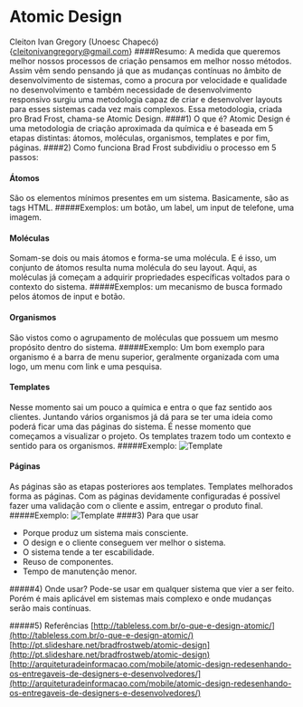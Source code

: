 # Atomic Design
Cleiton Ivan Gregory (Unoesc Chapecó)</br>
{cleitonivangregory@gmail.com}
####Resumo:
A medida que queremos melhor nossos processos de criação pensamos em melhor nosso métodos. 
Assim vêm sendo pensando já que as mudanças contínuas no âmbito de desenvolvimento de sistemas, como a procura por velocidade e qualidade no desenvolvimento e também necessidade de desenvolvimento responsivo surgiu uma metodologia capaz de criar e desenvolver layouts para esses sistemas cada vez mais complexos. Essa metodologia, criada pro Brad Frost, chama-se Atomic Design.
####1) O que é?
Atomic Design é uma metodologia de criação aproximada da química e é baseada em 5 etapas distintas: átomos, moléculas, organismos, templates e por fim, páginas.
####2) Como funciona
Brad Frost subdividiu o processo em 5 passos:
#### Átomos
São os elementos mínimos presentes em um sistema. Basicamente, são as tags HTML.
#####Exemplos:
um botão, um label, um input de telefone, uma imagem.
#### Moléculas
Somam-se dois ou mais átomos e forma-se uma molécula. E é isso, um conjunto de átomos resulta numa molécula do seu layout.
Aqui, as moléculas já começam a adquirir propriedades específicas voltados para o contexto do sistema.
#####Exemplos:
um mecanismo de busca formado pelos átomos de input e botão.
#### Organismos
São vistos como o agrupamento de moléculas que possuem um mesmo propósito dentro do sistema.
#####Exemplo:
Um bom exemplo para organismo é a barra de menu superior, geralmente organizada com uma logo, um menu com link e uma pesquisa. 
#### Templates
Nesse momento sai um pouco a química e entra o que faz sentido aos clientes. Juntando vários organismos já dá para se ter uma ideia como poderá ficar uma das páginas do sistema. É nesse momento que começamos a visualizar o projeto. Os templates trazem todo um contexto e sentido para os organismos.
#####Exemplo: 
![Template](http://bradfrost.com/wp-content/uploads/2013/06/template1.jpg)
#### Páginas
As páginas são as etapas posteriores aos templates. Templates melhorados forma as páginas. Com as páginas devidamente configuradas é possível fazer uma validação com o cliente e assim, entregar o produto final.
#####Exemplo:
![Template](http://bradfrost.com/wp-content/uploads/2013/06/page1.jpg)
####3) Para que usar
- Porque produz um sistema mais consciente.
- O design e o cliente conseguem ver melhor o sistema.
- O sistema tende a ter escabilidade.
- Reuso de componentes.
- Tempo de manutenção menor.

#####4) Onde usar?
Pode-se usar em qualquer sistema que vier a ser feito. Porém é mais aplicável em sistemas mais complexo e onde mudanças serão mais contínuas.

#####5) Referências
[http://tableless.com.br/o-que-e-design-atomic/](http://tableless.com.br/o-que-e-design-atomic/)</br>
[http://pt.slideshare.net/bradfrostweb/atomic-design](http://pt.slideshare.net/bradfrostweb/atomic-design)</br>
[http://arquiteturadeinformacao.com/mobile/atomic-design-redesenhando-os-entregaveis-de-designers-e-desenvolvedores/](http://arquiteturadeinformacao.com/mobile/atomic-design-redesenhando-os-entregaveis-de-designers-e-desenvolvedores/)